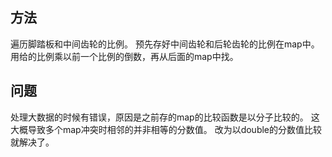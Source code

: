 方法
---
遍历脚踏板和中间齿轮的比例。
预先存好中间齿轮和后轮齿轮的比例在map中。
用给的比例乘以前一个比例的倒数，再从后面的map中找。

问题
---
处理大数据的时候有错误，原因是之前存的map的比较函数是以分子比较的。
这大概导致多个map冲突时相邻的并非相等的分数值。
改为以double的分数值比较就解决了。